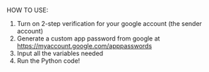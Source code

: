 HOW TO USE:

1) Turn on 2-step verification for your google account (the sender account) 
2) Generate a custom app password from google at https://myaccount.google.com/apppasswords
3) Input all the variables needed
4) Run the Python code!

